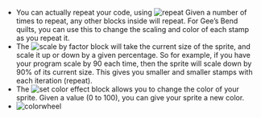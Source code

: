 - You can actually repeat your code, using ![repeat](./img/repeat.png) Given a number of times to repeat, any other blocks inside will repeat. For Gee’s Bend quilts, you can use this to change the scaling and color of each stamp as you repeat it.
- The ![scale by factor](./img/scalebyfactor.png) block will take the current size of the sprite, and scale it up or down by a given percentage. So for example, if you have your program scale by 90 each time, then the sprite will scale down by 90% of its current size. This gives you smaller and smaller stamps with each iteration (repeat).
- The ![set color effect](./img/setcoloreffect.png) block allows you to change the color of your sprite. Given a value (0 to 100), you can give your sprite a new color.
- ![colorwheel](./img/colorwheel.png)
